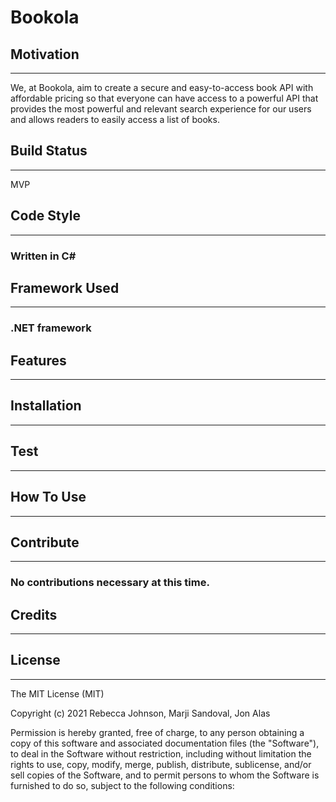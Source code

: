 ﻿# Bookola #

## Motivation ##
---
We, at Bookola, aim to create a secure and easy-to-access book API with affordable pricing so that everyone can have access to a powerful API that provides the most powerful and relevant search experience for our users and allows readers to easily access a list of books.

## Build Status ##  
---
MVP

## Code Style ##  
---
### Written in C# ###

## Framework Used ##  
---
### .NET framework ###  


## Features ##  
---
 

## Installation ## 
---


## Test ## 
---


## How To Use
---


## Contribute
---
### No contributions necessary at this time.

## Credits
---


## License
---
The MIT License (MIT)

Copyright (c) 2021 Rebecca Johnson, Marji Sandoval, Jon Alas

Permission is hereby granted, free of charge, to any person obtaining a copy of this software and associated documentation files (the "Software"), to deal in the Software without restriction, including without limitation the rights to use, copy, modify, merge, publish, distribute, sublicense, and/or sell copies of the Software, and to permit persons to whom the Software is furnished to do so, subject to the following conditions:
